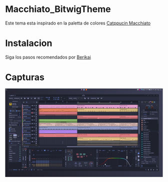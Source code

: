 # Macchiato_BitwigTheme
Este tema esta inspirado en la paletta de colores [Catppucin Macchiato](https://catppuccin.com/palette)

# Instalacion 
Siga los pasos recomendados por [Berikai](https://github.com/Berikai/awesome-bitwig-themes.git)

# Capturas
![Captura1](img/Bitwig_Macchiato.png)
